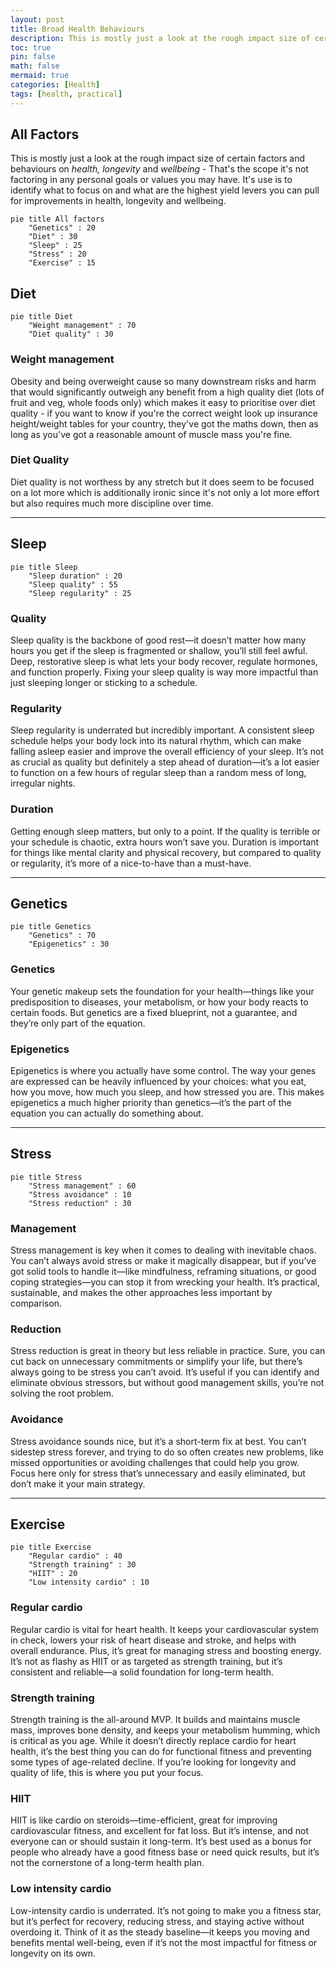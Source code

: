 ```yaml
---
layout: post
title: Broad Health Behaviours
description: This is mostly just a look at the rough impact size of certain factors and behaviours on *health, longevity* and *wellbeing*
toc: true
pin: false
math: false
mermaid: true
categories: [Health]
tags: [health, practical]
---
```


## All Factors

This is mostly just a look at the rough impact size of certain factors and behaviours on *health, longevity* and *wellbeing* - That's the scope it's not factoring in any personal goals or values you may have. It's use is to identify what to focus on and what are the highest yield levers you can pull for improvements in health, longevity and wellbeing.



```mermaid
pie title All factors
    "Genetics" : 20
    "Diet" : 30
    "Sleep" : 25
    "Stress" : 20
    "Exercise" : 15
```



## Diet

```mermaid
pie title Diet
    "Weight management" : 70
    "Diet quality" : 30
```

### Weight management

Obesity and being overweight cause so many downstream risks and harm that would significantly outweigh any benefit from a high quality diet (lots of fruit and veg, whole foods only) which makes it easy to prioritise over diet quality - if you want to know if you're the correct weight look up insurance height/weight tables for your country, they've got the maths down, then as long as you've got a reasonable amount of muscle mass you're fine.

### Diet Quality

Diet quality is not worthess by any stretch but it does seem to be focused on a lot more which is additionally ironic since it's not only a lot more effort but also requires much more discipline over time.

---

## Sleep

```mermaid
pie title Sleep
    "Sleep duration" : 20
    "Sleep quality" : 55
    "Sleep regularity" : 25
```

### Quality

Sleep quality is the backbone of good rest—it doesn’t matter how many hours you get if the sleep is fragmented or shallow, you’ll still feel awful. Deep, restorative sleep is what lets your body recover, regulate hormones, and function properly. Fixing your sleep quality is way more impactful than just sleeping longer or sticking to a schedule.

### Regularity

Sleep regularity is underrated but incredibly important. A consistent sleep schedule helps your body lock into its natural rhythm, which can make falling asleep easier and improve the overall efficiency of your sleep. It’s not as crucial as quality but definitely a step ahead of duration—it’s a lot easier to function on a few hours of regular sleep than a random mess of long, irregular nights.

### Duration

Getting enough sleep matters, but only to a point. If the quality is terrible or your schedule is chaotic, extra hours won’t save you. Duration is important for things like mental clarity and physical recovery, but compared to quality or regularity, it’s more of a nice-to-have than a must-have.

---

## Genetics



``` mermaid
pie title Genetics
    "Genetics" : 70
    "Epigenetics" : 30
```

### Genetics

Your genetic makeup sets the foundation for your health—things like your predisposition to diseases, your metabolism, or how your body reacts to certain foods. But genetics are a fixed blueprint, not a guarantee, and they’re only part of the equation.

### Epigenetics

Epigenetics is where you actually have some control. The way your genes are expressed can be heavily influenced by your choices: what you eat, how you move, how much you sleep, and how stressed you are. This makes epigenetics a much higher priority than genetics—it’s the part of the equation you can actually do something about.

---

## Stress

```mermaid
pie title Stress
    "Stress management" : 60
    "Stress avoidance" : 10
    "Stress reduction" : 30
```

### Management

Stress management is key when it comes to dealing with inevitable chaos. You can’t always avoid stress or make it magically disappear, but if you’ve got solid tools to handle it—like mindfulness, reframing situations, or good coping strategies—you can stop it from wrecking your health. It’s practical, sustainable, and makes the other approaches less important by comparison.

### Reduction

Stress reduction is great in theory but less reliable in practice. Sure, you can cut back on unnecessary commitments or simplify your life, but there’s always going to be stress you can’t avoid. It’s useful if you can identify and eliminate obvious stressors, but without good management skills, you’re not solving the root problem.

### Avoidance

Stress avoidance sounds nice, but it’s a short-term fix at best. You can’t sidestep stress forever, and trying to do so often creates new problems, like missed opportunities or avoiding challenges that could help you grow. Focus here only for stress that’s unnecessary and easily eliminated, but don’t make it your main strategy.

---

## Exercise

```mermaid
pie title Exercise
    "Regular cardio" : 40
    "Strength training" : 30
    "HIIT" : 20
    "Low intensity cardio" : 10
```

### Regular cardio

Regular cardio is vital for heart health. It keeps your cardiovascular system in check, lowers your risk of heart disease and stroke, and helps with overall endurance. Plus, it’s great for managing stress and boosting energy. It’s not as flashy as HIIT or as targeted as strength training, but it’s consistent and reliable—a solid foundation for long-term health.

### Strength training

Strength training is the all-around MVP. It builds and maintains muscle mass, improves bone density, and keeps your metabolism humming, which is critical as you age. While it doesn’t directly replace cardio for heart health, it’s the best thing you can do for functional fitness and preventing some types of age-related decline. If you’re looking for longevity and quality of life, this is where you put your focus.

### HIIT

HIIT is like cardio on steroids—time-efficient, great for improving cardiovascular fitness, and excellent for fat loss. But it’s intense, and not everyone can or should sustain it long-term. It’s best used as a bonus for people who already have a good fitness base or need quick results, but it’s not the cornerstone of a long-term health plan.

### Low intensity cardio

Low-intensity cardio is underrated. It’s not going to make you a fitness star, but it’s perfect for recovery, reducing stress, and staying active without overdoing it. Think of it as the steady baseline—it keeps you moving and benefits mental well-being, even if it’s not the most impactful for fitness or longevity on its own.

